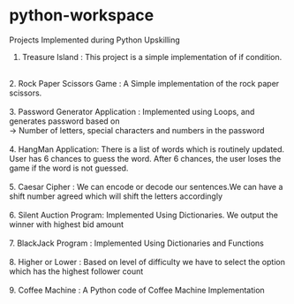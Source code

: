 # python-workspace
Projects Implemented during Python Upskilling 

1. Treasure Island : This project is a simple implementation of if condition. <br>
<br>
2. Rock Paper Scissors Game : A Simple implementation of the rock paper scissors. <br>
<br>
3. Password Generator Application : Implemented using Loops, and generates password based on <br>
   -> Number of letters, special characters and numbers in the password<br>
<br>
4. HangMan Application:  There is a list of words which is routinely updated. User has 6 chances to guess the word. After 6 chances, the user loses the game if the word is not guessed.<br>
<br>
5. Caesar Cipher : We can encode or decode our sentences.We can have a shift number agreed which will shift the letters accordingly<br>
<br>
6. Silent Auction Program: Implemented Using Dictionaries. We output the winner with highest bid amount <br>
<br>
7. BlackJack Program : Implemented Using Dictionaries and Functions
<br>
<br>
8. Higher or Lower : Based on level of difficulty we have to select the option which has the highest follower count
   <br>
<br>
9. Coffee Machine : A Python code of Coffee Machine Implementation
<br><br>